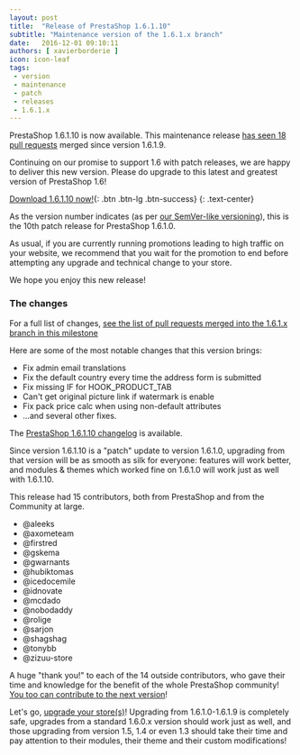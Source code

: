 ```yaml
---
layout: post
title:  "Release of PrestaShop 1.6.1.10"
subtitle: "Maintenance version of the 1.6.1.x branch"
date:   2016-12-01 09:10:11
authors: [ xavierborderie ]
icon: icon-leaf
tags:
 - version
 - maintenance
 - patch
 - releases
 - 1.6.1.x
---
```


PrestaShop 1.6.1.10 is now available. This maintenance release [has seen 18 pull requests](https://github.com/PrestaShop/PrestaShop/pulls?q=is%3Aclosed+milestone%3A1.6.1.10) merged since version 1.6.1.9.

Continuing on our promise to support 1.6 with patch releases, we are happy to deliver this new version. Please do upgrade to this latest and greatest version of PrestaShop 1.6!

[Download 1.6.1.10 now!](https://www.prestashop.com/en/download){: .btn .btn-lg .btn-success}
{: .text-center}

As the version number indicates (as per [our SemVer-like versioning](http://build.prestashop.com/news/a-more-semantic-versioning-scheme/)), this is the 10th patch release for PrestaShop 1.6.1.0.<br/>

As usual, if you are currently running promotions leading to high traffic on your website, we recommend that you wait for the promotion to end before attempting any upgrade and technical change to your store.

We hope you enjoy this new release!


### The changes

For a full list of changes, [see the list of pull requests merged into the 1.6.1.x branch in this milestone](https://github.com/PrestaShop/PrestaShop/pulls?q=is%3Aclosed+milestone%3A1.6.1.10)

Here are some of the most notable changes that this version brings:

* Fix admin email translations
* Fix the default country every time the address form is submitted
* Fix missing IF for HOOK_PRODUCT_TAB
* Can't get original picture link if watermark is enable
* Fix pack price calc when using non-default attributes
* ...and several other fixes.


The [PrestaShop 1.6.1.10 changelog](https://www.prestashop.com/en/developers-versions/changelog/1.6.1.10-stable) is available.

Since version 1.6.1.10 is a "patch" update to version 1.6.1.0, upgrading from that version will be as smooth as silk for everyone: features will work better, and modules & themes which worked fine on 1.6.1.0 will work just as well with 1.6.1.10.

This release had 15 contributors, both from PrestaShop and from the Community at large. 

* @aleeks
* @axometeam
* @firstred
* @gskema
* @gwarnants
* @hubiktomas
* @icedocemile
* @idnovate
* @mcdado
* @nobodaddy
* @rolige
* @sarjon
* @shagshag
* @tonybb
* @zizuu-store


A huge "thank you!" to each of the 14 outside contributors, who gave their time and knowledge for the benefit of the whole PrestaShop community! [You too can contribute to the next version](http://doc.prestashop.com/display/PS16/Contributing+code+to+PrestaShop)!

Let's go, [upgrade your store(s)](http://doc.prestashop.com/display/PS16/Updating+PrestaShop)! Upgrading from 1.6.1.0-1.6.1.9 is completely safe, upgrades from a standard 1.6.0.x version should work just as well, and those upgrading from version 1.5, 1.4 or even 1.3 should take their time and pay attention to their modules, their theme and their custom modifications!
